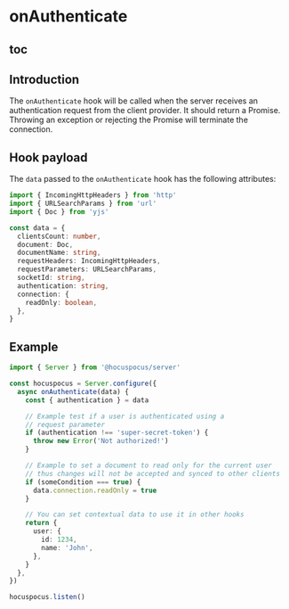 # onAuthenticate

## toc

## Introduction

The `onAuthenticate` hook will be called when the server receives an authentication request from the client provider. It should return a Promise. Throwing an exception or rejecting the Promise will terminate the connection.

## Hook payload

The `data` passed to the `onAuthenticate` hook has the following attributes:

```typescript
import { IncomingHttpHeaders } from 'http'
import { URLSearchParams } from 'url'
import { Doc } from 'yjs'

const data = {
  clientsCount: number,
  document: Doc,
  documentName: string,
  requestHeaders: IncomingHttpHeaders,
  requestParameters: URLSearchParams,
  socketId: string,
  authentication: string,
  connection: {
    readOnly: boolean,
  },
}
```

## Example

```typescript
import { Server } from '@hocuspocus/server'

const hocuspocus = Server.configure({
  async onAuthenticate(data) {
    const { authentication } = data

    // Example test if a user is authenticated using a
    // request parameter
    if (authentication !== 'super-secret-token') {
      throw new Error('Not authorized!')
    }

    // Example to set a document to read only for the current user
    // thus changes will not be accepted and synced to other clients
    if (someCondition === true) {
      data.connection.readOnly = true
    }

    // You can set contextual data to use it in other hooks
    return {
      user: {
        id: 1234,
        name: 'John',
      },
    }
  },
})

hocuspocus.listen()
```
